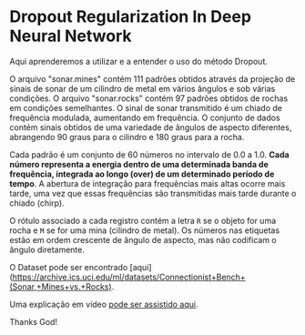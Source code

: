 # Dropout Regularization In Deep Neural Network

Aqui aprenderemos a utilizar e a entender o uso do método Dropout. 

O arquivo "sonar.mines" contém $111$ padrões obtidos através da projeção de sinais de sonar de um cilindro de metal em vários ângulos e sob várias condições. O arquivo "sonar.rocks" contém $97$ padrões obtidos de rochas em condições semelhantes. O sinal de sonar transmitido é um chiado de frequência modulada, aumentando em frequência. O conjunto de dados contém sinais obtidos de uma variedade de ângulos de aspecto diferentes, abrangendo $90$ graus para o cilindro e $180$ graus para a rocha. 


Cada padrão é um conjunto de $60$ números no intervalo de $0.0$ a $1.0$. **Cada número representa a energia dentro de uma determinada banda de frequência, integrada ao longo (over) de um determinado período de tempo**. A abertura de integração para frequências mais altas ocorre mais tarde, uma vez que essas frequências são transmitidas mais tarde durante o chiado (chirp).


O rótulo associado a cada registro contém a letra ``R`` se o objeto for uma rocha e ``M`` se for uma mina (cilindro de metal). Os números nas etiquetas estão em ordem crescente de ângulo de aspecto, mas não codificam o ângulo diretamente.


O Dataset pode ser encontrado [aqui](https://archive.ics.uci.edu/ml/datasets/Connectionist+Bench+(Sonar,+Mines+vs.+Rocks).


Uma explicação em vídeo [pode ser assistido aqui](https://www.youtube.com/watch?v=lcI8ukTUEbo&list=PLeo1K3hjS3uu7CxAacxVndI4bE_o3BDtO&index=20).



Thanks God!
